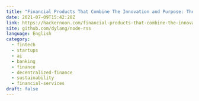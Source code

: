 ```yaml
---
title: "Financial Products That Combine The Innovation and Purpose: The Choice of Conscious Consumers"
date: 2021-07-09T15:42:28Z
link: https://hackernoon.com/financial-products-that-combine-the-innovation-and-purpose-the-choice-of-conscious-consumers-4b1037bm?source=rss&utm_medium=RSS&utm_source=news.12bit.vn
site: github.com/dylang/node-rss
language: English
category:
  - fintech
  - startups
  - ai
  - banking
  - finance
  - decentralized-finance
  - sustainability
  - financial-services
draft: false
---
```

